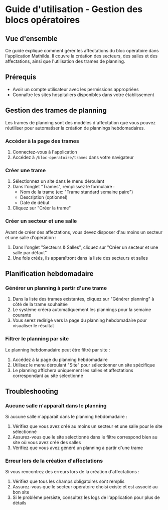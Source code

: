 # Guide d'utilisation - Gestion des blocs opératoires

## Vue d'ensemble

Ce guide explique comment gérer les affectations du bloc opératoire dans l'application Mathilda. Il couvre la création des secteurs, des salles et des affectations, ainsi que l'utilisation des trames de planning.

## Prérequis

- Avoir un compte utilisateur avec les permissions appropriées
- Connaître les sites hospitaliers disponibles dans votre établissement

## Gestion des trames de planning

Les trames de planning sont des modèles d'affectation que vous pouvez réutiliser pour automatiser la création de plannings hebdomadaires.

### Accéder à la page des trames

1. Connectez-vous à l'application
2. Accédez à `/bloc-operatoire/trames` dans votre navigateur

### Créer une trame

1. Sélectionnez un site dans le menu déroulant
2. Dans l'onglet "Trames", remplissez le formulaire :
   - Nom de la trame (ex: "Trame standard semaine paire")
   - Description (optionnel)
   - Date de début
3. Cliquez sur "Créer la trame"

### Créer un secteur et une salle

Avant de créer des affectations, vous devez disposer d'au moins un secteur et une salle d'opération :

1. Dans l'onglet "Secteurs & Salles", cliquez sur "Créer un secteur et une salle par défaut"
2. Une fois créés, ils apparaîtront dans la liste des secteurs et salles

## Planification hebdomadaire

### Générer un planning à partir d'une trame

1. Dans la liste des trames existantes, cliquez sur "Générer planning" à côté de la trame souhaitée
2. Le système créera automatiquement les plannings pour la semaine courante
3. Vous serez redirigé vers la page du planning hebdomadaire pour visualiser le résultat

### Filtrer le planning par site

Le planning hebdomadaire peut être filtré par site :

1. Accédez à la page du planning hebdomadaire
2. Utilisez le menu déroulant "Site" pour sélectionner un site spécifique
3. Le planning affichera uniquement les salles et affectations correspondant au site sélectionné

## Troubleshooting

### Aucune salle n'apparaît dans le planning

Si aucune salle n'apparaît dans le planning hebdomadaire :

1. Vérifiez que vous avez créé au moins un secteur et une salle pour le site sélectionné
2. Assurez-vous que le site sélectionné dans le filtre correspond bien au site où vous avez créé des salles
3. Vérifiez que vous avez généré un planning à partir d'une trame

### Erreur lors de la création d'affectations

Si vous rencontrez des erreurs lors de la création d'affectations :

1. Vérifiez que tous les champs obligatoires sont remplis
2. Assurez-vous que le secteur opératoire choisi existe et est associé au bon site
3. Si le problème persiste, consultez les logs de l'application pour plus de détails 